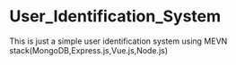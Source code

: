 # User_Identification_System

This is just a simple user identification system using MEVN stack(MongoDB,Express.js,Vue.js,Node.js)

